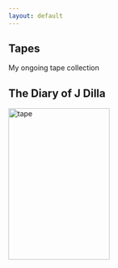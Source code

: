```yaml
---
layout: default
---
```


## Tapes

My ongoing tape collection

<h2>The Diary of J Dilla</h2>
<img src="tapes/tape_jdilla.png" alt="tape" style="width:200px; height:300px;">
